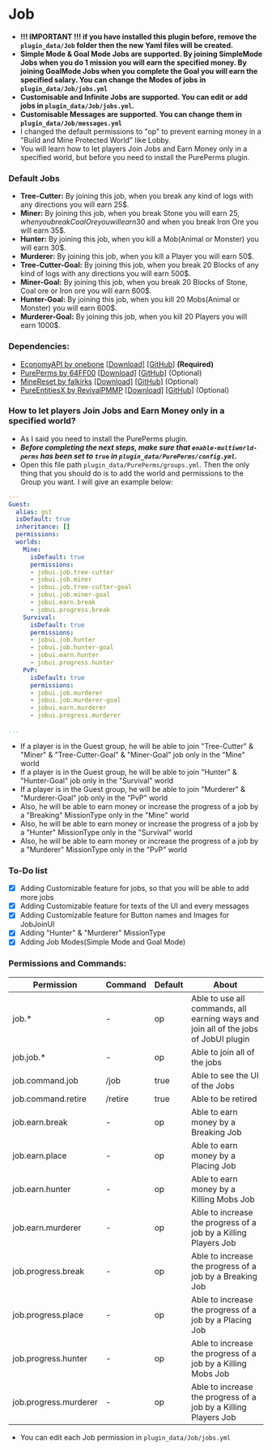 # Job
* __!!! IMPORTANT !!! if you have installed this plugin before, remove the `plugin_data/Job` folder then the new Yaml files will be created.__
* __Simple Mode & Goal Mode Jobs are supported. By joining SimpleMode Jobs when you do 1 mission you will earn the specified money. By joining GoalMode Jobs when you complete the Goal you will earn the specified salary. You can change the Modes of jobs in `plugin_data/Job/jobs.yml`__
* __Customisable and Infinite Jobs are supported. You can edit or add jobs in `plugin_data/Job/jobs.yml`.__
* __Customisable Messages are supported. You can change them in `plugin_data/Job/messages.yml`__
* I changed the default permissions to "op" to prevent earning money in a "Build and Mine Protected World" like Lobby.
* You will learn how to let players Join Jobs and Earn Money only in a specified world, but before you need to install the PurePerms plugin.
### Default Jobs
* __Tree-Cutter:__ By joining this job, when you break any kind of logs with any directions you will earn 25$.
* __Miner:__ By joining this job, when you break Stone you will earn 25$, when you break Coal Ore you will earn 30$ and when you break Iron Ore you will earn 35$.
* __Hunter:__ By joining this job, when you kill a Mob(Animal or Monster) you will earn 30$.
* __Murderer:__ By joining this job, when you kill a Player you will earn 50$.
* __Tree-Cutter-Goal:__ By joining this job, when you break 20 Blocks of any kind of logs with any directions you will earn 500$.
* __Miner-Goal:__ By joining this job, when you break 20 Blocks of Stone, Coal ore or Iron ore you will earn 600$.
* __Hunter-Goal:__ By joining this job, when you kill 20 Mobs(Animal or Monster) you will earn 600$.
* __Murderer-Goal:__ By joining this job, when you kill 20 Players you will earn 1000$.
### Dependencies:
* [EconomyAPI by onebone](https://poggit.pmmp.io/p/EconomyAPI/) [[Download]](https://poggit.pmmp.io/r/34531/EconomyAPI.phar) [[GitHub]](https://github.com/poggit-orphanage/EconomyS/) __(Required)__
* [PurePerms by 64FF00](https://poggit.pmmp.io/p/PurePerms/) [[Download]](https://poggit.pmmp.io/r/70018/PurePerms.phar) [[GitHub]](https://github.com/poggit-orphanage/PurePerms/) (Optional)
* [MineReset by falkirks](https://poggit.pmmp.io/p/MineReset/) [[Download]](https://poggit.pmmp.io/r/40667/MineReset.phar) [[GitHub]](https://github.com/falkirks/MineReset/) (Optional)
* [PureEntitiesX by RevivalPMMP](https://poggit.pmmp.io/p/PureEntitiesX/) [[Download]](https://poggit.pmmp.io/r/93487/PureEntitiesX.phar) [[GitHub]](https://github.com/RevivalPMMP/PureEntitiesX/) (Optional)
### How to let players Join Jobs and Earn Money only in a specified world?
* As I said you need to install the PurePerms plugin.
* __*Before completing the next steps, make sure that `enable-multiworld-perms` has been set to `true` in `plugin_data/PurePerms/config.yml`.*__
* Open this file path `plugin_data/PurePerms/groups.yml`. Then the only thing that you should do is to add the world and permissions to the Group you want. I will give an example below:
```yaml
---
Guest:
  alias: gst
  isDefault: true
  inheritance: []
  permissions:
  worlds:
    Mine:
      isDefault: true
      permissions:
      - jobui.job.tree-cutter
      - jobui.job.miner
      - jobui.job.tree-cutter-goal
      - jobui.job.miner-goal
      - jobui.earn.break
      - jobui.progress.break
    Survival:
      isDefault: true
      permissions:
      - jobui.job.hunter
      - jobui.job.hunter-goal
      - jobui.earn.hunter
      - jobui.progress.hunter
    PvP: 
      isDefault: true
      permissions:
      - jobui.job.murderer
      - jobui.job.murderer-goal
      - jobui.earn.murderer
      - jobui.progress.murderer
    
...
```
* If a player is in the Guest group, he will be able to join "Tree-Cutter" & "Miner" & "Tree-Cutter-Goal" & "Miner-Goal" job only in the "Mine" world
* If a player is in the Guest group, he will be able to join "Hunter" & "Hunter-Goal" job only in the "Survival" world
* If a player is in the Guest group, he will be able to join "Murderer" & "Murderer-Goal" job only in the "PvP" world
* Also, he will be able to earn money or increase the progress of a job by a "Breaking" MissionType only in the "Mine" world
* Also, he will be able to earn money or increase the progress of a job by a "Hunter" MissionType only in the "Survival" world
* Also, he will be able to earn money or increase the progress of a job by a "Murderer" MissionType only in the "PvP" world

### To-Do list
* [X] Adding Customizable feature for jobs, so that you will be able to add more jobs
* [X] Adding Customizable feature for texts of the UI and every messages
* [X] Adding Customizable feature for Button names and Images for JobJoinUI
* [X] Adding "Hunter" & "Murderer" MissionType
* [X] Adding Job Modes(Simple Mode and Goal Mode)
### Permissions and Commands:
Permission | Command | Default | About
---------- | ------- | ------- | -----
job.* | - | op | Able to use all commands, all earning ways and join all of the jobs of JobUI plugin
job.job.* | - | op | Able to join all of the jobs
job.command.job | /job | true | Able to see the UI of the Jobs
job.command.retire | /retire | true | Able to be retired 
job.earn.break | - | op | Able to earn money by a Breaking Job
job.earn.place | - | op | Able to earn money by a Placing Job
job.earn.hunter | - | op | Able to earn money by a Killing Mobs Job
job.earn.murderer | - | op | Able to increase the progress of a job by a Killing Players Job
job.progress.break | - | op | Able to increase the progress of a job by a Breaking Job
job.progress.place | - | op | Able to increase the progress of a job by a Placing Job
job.progress.hunter | - | op | Able to increase the progress of a job by a Killing Mobs Job
job.progress.murderer | - | op | Able to increase the progress of a job by a Killing Players Job
* You can edit each Job permission in `plugin_data/Job/jobs.yml`
